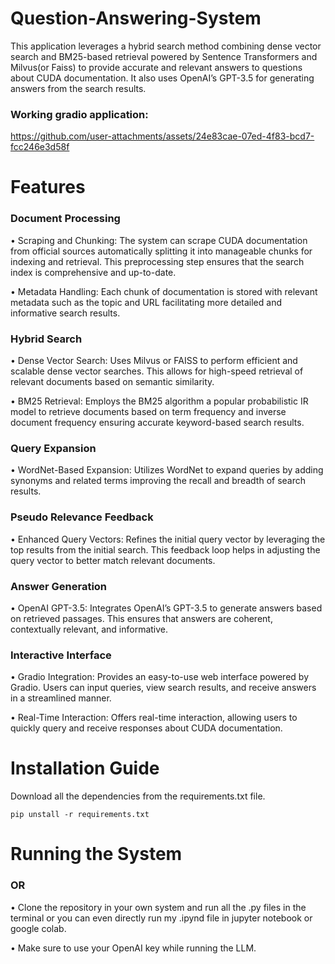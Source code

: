 # Question-Answering-System

This application leverages a hybrid search method combining dense vector search and BM25-based retrieval powered by Sentence Transformers and Milvus(or Faiss) to provide accurate and relevant answers to questions about CUDA documentation. It also uses OpenAI’s GPT-3.5 for generating answers from the search results.

### Working gradio application:

https://github.com/user-attachments/assets/24e83cae-07ed-4f83-bcd7-fcc246e3d58f


# Features

### Document Processing

•	Scraping and Chunking: The system can scrape CUDA documentation from official sources automatically splitting it into manageable chunks for indexing and retrieval. This preprocessing step ensures that the search index is comprehensive and up-to-date.

•	Metadata Handling: Each chunk of documentation is stored with relevant metadata such as the topic and URL facilitating more detailed and informative search results.



### Hybrid Search

•	Dense Vector Search: Uses Milvus or FAISS to perform efficient and scalable dense vector searches. This allows for high-speed retrieval of relevant documents based on semantic similarity.

•	BM25 Retrieval: Employs the BM25 algorithm a popular probabilistic IR model to retrieve documents based on term frequency and inverse document frequency ensuring accurate keyword-based search results.

### Query Expansion

•	WordNet-Based Expansion: Utilizes WordNet to expand queries by adding synonyms and related terms improving the recall and breadth of search results.

### Pseudo Relevance Feedback

•	Enhanced Query Vectors: Refines the initial query vector by leveraging the top results from the initial search. This feedback loop helps in adjusting the query vector to better match relevant documents.

### Answer Generation

•	OpenAI GPT-3.5: Integrates OpenAI’s GPT-3.5 to generate answers based on retrieved passages. This ensures that answers are coherent, contextually relevant, and informative.

### Interactive Interface

•	Gradio Integration: Provides an easy-to-use web interface powered by Gradio. Users can input queries, view search results, and receive answers in a streamlined manner.

•	Real-Time Interaction: Offers real-time interaction, allowing users to quickly query and receive responses about CUDA documentation.

# Installation Guide

Download all the dependencies from the requirements.txt file.
```
pip unstall -r requirements.txt
```
# Running the System

### OR


•	Clone the repository in your own system and run all the .py files in the terminal or you can even directly run my .ipynd file in jupyter notebook or google colab.

•	Make sure to use your OpenAI key while running the LLM.




